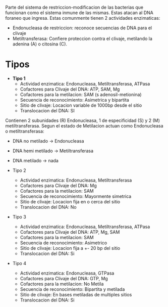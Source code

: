 Parte del sistema de restriccion-modificacion de las bacterias que funcionan como el sistema inmune de las mismas. Estas atacan al DNA foraneo que ingresa.
Estas comunmente tienen 2 actividades enzimaticas:
- Endonucleasa de restriccion: reconoce secuencias de DNA para el clivaje
- Metiltransferasa: Confiere proteccion contra el clivaje, metilando la adenina (A) o citosina (C). 

# Tipos

- **Tipo 1**
	- Actividad enzimatica:
	  Endonucleasa, Metiltransferasa, ATPasa
	- Cofactores para Clivaje del DNA:
	  ATP, SAM, Mg
	- Cofactores para la metilacion:
	   SAM (s adenosil-metionina)
	- Secuencia de reconocimiento:
	   Asimetrica y bipartita
	- Sitio de clivaje:
	  Locacion variable de 1000bp desde el sitio
	- Translocacion del DNA:
	   SI

Contienen 2 subunidades (R) Endonucleasa, 1 de especificidad (S) y 2 (M) metiltransferasa.
Segun el estado de Metilacion actuan como Endonucleasa o metiltransferasa:
- DNA no metilado → Endonucleasa
- DNA hemi metilado → Metiltransferasa
- DNA metilado → nada



- Tipo 2
	- Actividad enzimatica:
	  Endonucleasa, Metiltransferasa
	- Cofactores para Clivaje del DNA:
	  Mg
	- Cofactores para la metilacion:
	  SAM
	- Secuencia de reconocimiento:
	   Mayormente simetrica
	- Sitio de clivaje:
	  Locacion fija en o cerca del sitio
	- Translocacion del DNA:
	  No

- Tipo 3
	- Actividad enzimatica:
	  Endonucleasa, Metiltransferasa, ATPasa
	- Cofactores para Clivaje del DNA:
	  ATP, Mg, SAM
	- Cofactores para la metilacion:
	  SAM
	- Secuencia de reconocimiento:
	  Asimetrico
	- Sitio de clivaje:
	  Locacion fija a +- 20 bp del sitio
	- Translocacion del DNA:
	  Si

- Tipo 4
	- Actividad enzimatica:
	  Endonucleasa, GTPasa
	- Cofactores para Clivaje del DNA:
	  GTP, Mg
	- Cofactores para la metilacion:
	  No Metila
	- Secuencia de reconocimiento:
	  Bipartita y metilada
	- Sitio de clivaje:
	  En bases metiladas de multiples sitios
	- Translocacion del DNA:
	  Si
